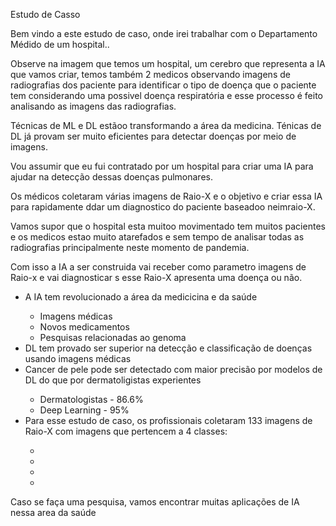 <p>Estudo de Casso</p>
<p>Bem vindo a este estudo de caso, onde irei trabalhar com o Departamento Médido de um hospital..</p>

<p>Observe na imagem que temos um hospital, um cerebro que representa a IA que vamos criar, temos também 2 medicos observando imagens de radiografias dos paciente para identificar o tipo de doença que o paciente tem considerando uma possivel doença respiratória e esse processo é feito analisando as imagens das radiografias.</p>
<p>Técnicas de ML e DL estãoo transformando a área da medicina. Ténicas de DL já provam ser muito eficientes para  detectar doenças por meio de imagens.</p>
<p>Vou assumir que eu fui contratado por um hospital para criar uma IA para ajudar na detecção dessas doenças pulmonares.</p>
<p>Os médicos coletaram várias imagens de Raio-X e o objetivo e criar essa IA para rapidamente ddar um diagnostico do paciente baseadoo neimraio-X.</p>
<p>Vamos supor que o hospital esta muitoo movimentado tem muitos pacientes e os medicos estao muito atarefados e sem tempo de analisar todas as radiografias principalmente neste momento de pandemia.</p>
<p>Com isso a IA a ser construida vai receber como parametro imagens de Raio-x e vai  diagnosticar s esse Raio-X apresenta uma doença ou não.</p>
<ul>
<li>A IA tem revolucionado a área da medicicina e da saúde</li>
<ul>
<li>Imagens médicas</li>
<li>Novos medicamentos</li>
<li>Pesquisas relacionadas ao genoma</li>
</ul>
<li>DL tem provado ser superior na detecção e classificação de doenças usando imagens médicas </li>
<li>Cancer de pele pode ser detectado com maior precisão por modelos de DL do que por dermatoligistas experientes</li>
<ul>
<li>Dermatologistas - 86.6%</li>
<li>Deep Learning - 95%</li>
</ul>
<li>Para esse estudo de caso, os profissionais coletaram 133 imagens de Raio-X com imagens que pertencem a 4 classes:</li>
<ul>
<li></li>
<li></li>
<li></li>
<li></li>
</ul>
</ul>
<ul>

</ul>
<p>Caso se faça uma pesquisa, vamos encontrar muitas aplicações de IA nessa area da saúde</p>

